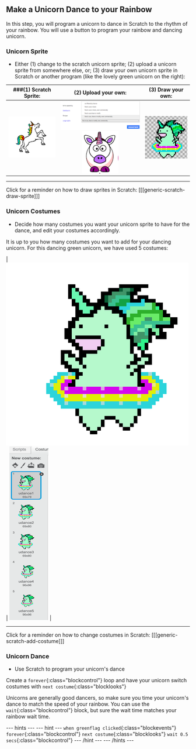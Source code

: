 ## Make a Unicorn Dance to your Rainbow

In this step, you will program a unicorn to dance in Scratch to the rhythm of your rainbow.
You will use a button to program your rainbow and dancing unicorn.


### Unicorn Sprite

+ Either (1) change to the scratch unicorn sprite; (2) upload a unicorn sprite from somewhere else, or; (3) draw your own unicorn sprite in Scratch or another program (like the lovely green unicorn on the right):

| ###(1) Scratch Sprite:                          | (2) Upload your own:                         | (3) Draw your own:                           |
| :------------------------------------------: | :------------------------------------------: | :------------------------------------------: |
| ![Scratch Unicorn](images/scratchunicorn.png)| ![Advanced Search](images/advancedsearch.png)![Web Unicorn](images/webunicorn.png)| ![Draw Unicorn](images/drawunicorn.png)|

---
Click for a reminder on how to draw sprites in Scratch:
[[[generic-scratch-draw-sprite]]]



### Unicorn Costumes

+ Decide how many costumes you want your unicorn sprite to have for the dance, and edit your costumes accordingly.

It is up to you how many costumes you want to add for your dancing unicorn. For this dancing green unicorn, we have used 5 costumes:

|   ![Dancing Unicorn Gif](images/dancingunicorn.gif)   |    ![Five Costumes](images/fivecostumes.png)   |

---
Click for a reminder on how to change costumes in Scratch:
[[[generic-scratch-add-costume]]]



### Unicorn Dance

+ Use Scratch to program your unicorn's dance

Create a `forever`{:class="blockcontrol"} loop and have your unicorn switch costumes with `next costume`{:class="blocklooks"}

Unicorns are generally good dancers, so make sure you time your unicorn's dance to match the speed of your rainbow. You can use the `wait`{:class="blockcontrol"} block, but sure the wait time matches your rainbow wait time.

--- hints ---
--- hint ---
`when greenflag clicked`{:class="blockevents"}
`forever`{:class="blockcontrol"}
`next costume`{:class="blocklooks"}
`wait 0.5 secs`{:class="blockcontrol"}
--- /hint ---
--- /hints ---

